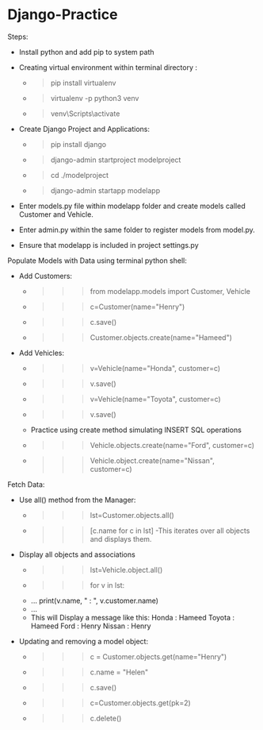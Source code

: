 # Django-Practice

Steps:

- Install python and add pip to system path

- Creating virtual environment within terminal directory : 
  - > pip install virtualenv
  - > virtualenv -p python3 venv
  - > venv\Scripts\activate

- Create Django Project and Applications:
  - > pip install django
  - > django-admin startproject modelproject
  - > cd ./modelproject
  - > django-admin startapp modelapp

- Enter models.py file within modelapp folder and create models called Customer and Vehicle.

- Enter admin.py within the same folder to register models from model.py.
- Ensure that modelapp is included in project settings.py

Populate Models with Data using terminal python shell:
  - Add Customers:
    - >>> from modelapp.models import Customer, Vehicle
    - >>> c=Customer(name="Henry")
    - >>> c.save()
    - >>> Customer.objects.create(name="Hameed")
  - Add Vehicles:
    - >>> v=Vehicle(name="Honda", customer=c)
    - >>> v.save()
    - >>> v=Vehicle(name="Toyota", customer=c)
    - >>> v.save()
    
    - Practice using create method simulating INSERT SQL operations
    
    - >>> Vehicle.objects.create(name="Ford", customer=c)
    - >>> Vehicle.object.create(name="Nissan", customer=c)

 Fetch Data:
  - Use all() method from the Manager:
    - >>> lst=Customer.objects.all()
    - >>> [c.name for c in lst]
      -This iterates over all objects and displays them.
  - Display all objects and associations
    - >>> lst=Vehicle.object.all()
    - >>> for v in lst:
    - ...     print(v.name, " : ", v.customer.name)
    - ...
    - This will Display a message like this:
        Honda :  Hameed 
        Toyota :  Hameed 
        Ford :  Henry 
        Nissan :  Henry 
        
- Updating and removing a model object:
  - >>>  c = Customer.objects.get(name="Henry")
  - >>> c.name = "Helen"
  - >>> c.save()
  - >>> c=Customer.objects.get(pk=2)
  - >>> c.delete()
